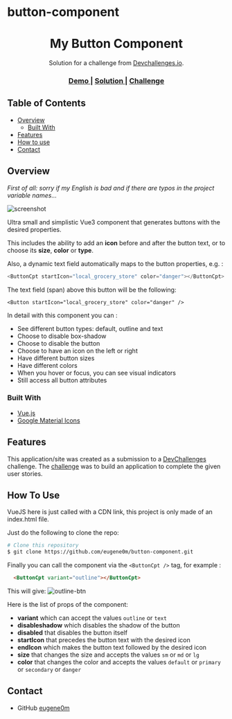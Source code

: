 # button-component

<h1 align="center">My Button Component</h1>

<div align="center">
   Solution for a challenge from  <a href="http://devchallenges.io" target="_blank">Devchallenges.io</a>.
</div>

<div align="center">
  <h3>
    <a href="https://eugene0m.github.io/button-component/">
      Demo
    </a>
    <span> | </span>
    <a href="https://github.com/eugene0m/button-component/blob/master/index.html">
      Solution
    </a>
    <span> | </span>
    <a href="https://devchallenges.io/challenges/ohgVTyJCbm5OZyTB2gNY">
      Challenge
    </a>
  </h3>
</div>

<!-- TABLE OF CONTENTS -->

## Table of Contents

- [Overview](#overview)
  - [Built With](#built-with)
- [Features](#features)
- [How to use](#how-to-use)
- [Contact](#contact)

<!-- OVERVIEW -->

## Overview

*First of all: sorry if my English is bad and if there are typos in the project variable names...*

![screenshot](https://i.imgur.com/TfAhsFT.jpg)

Ultra small and simplistic Vue3 component that generates buttons with the desired properties.

This includes the ability to add an **icon** before and after the button text, or to choose its **size**, **color** or **type**.

Also, a dynamic text field automatically maps to the button properties, e.g. : 

```javascript
<ButtonCpt startIcon="local_grocery_store" color="danger"></ButtonCpt>
```

The text field (span) above this button will be the following:

```
<Button startIcon="local_grocery_store" color="danger" />
```

In detail with this component you can :

- See different button types: default, outline and text
- Choose to disable box-shadow
- Choose to disable the button
- Choose to have an icon on the left or right
- Have different button sizes
- Have different colors
- When you hover or focus, you can see visual indicators
- Still access all button attributes


### Built With

- [Vue.js](https://vuejs.org/)
- [Google Material Icons](https://google.github.io/material-design-icons/)

## Features

This application/site was created as a submission to a [DevChallenges](https://devchallenges.io/challenges) challenge. The [challenge](https://devchallenges.io/challenges/ohgVTyJCbm5OZyTB2gNY) was to build an application to complete the given user stories.

## How To Use

VueJS here is just called with a CDN link, this project is only made of an index.html file.

Just do the following to clone the repo:

```bash
# Clone this repository
$ git clone https://github.com/eugene0m/button-component.git
```

Finally you can call the component via the `<ButtonCpt />` tag, for example :

```html
  <ButtonCpt variant="outline"></ButtonCpt>
```

This will give:
![outline-btn](https://i.imgur.com/5gmUDop.png)

Here is the list of props of the component:

- **variant** which can accept the values `outline` or `text`
- **disableshadow** which disables the shadow of the button
- **disabled** that disables the button itself
- **startIcon** that precedes the button text with the desired icon
- **endIcon** which makes the button text followed by the desired icon
- **size** that changes the size and accepts the values `sm` or `md` or `lg`
- **color** that changes the color and accepts the values `default` or `primary` or `secondary` or `danger`



## Contact

- GitHub [eugene0m](https://github.com/eugene0m)
